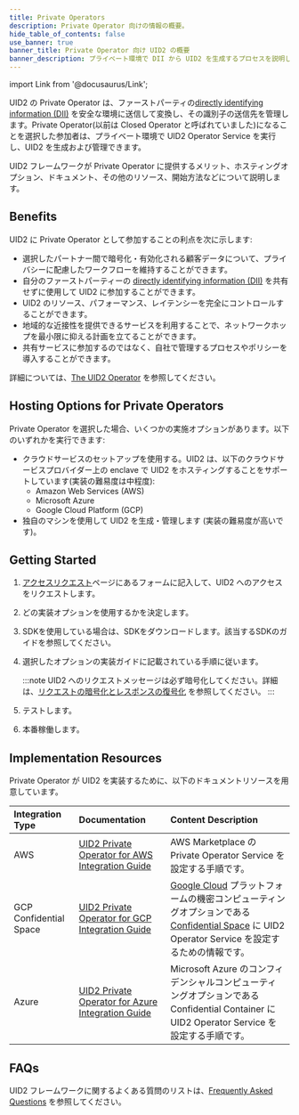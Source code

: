 ```yaml
---
title: Private Operators
description: Private Operator 向けの情報の概要。
hide_table_of_contents: false
use_banner: true
banner_title: Private Operator 向け UID2 の概要
banner_description: プライベート環境で DII から UID2 を生成するプロセスを説明します。
---
```


import Link from '@docusaurus/Link';

UID2 の Private Operator は、ファーストパーティの[directly identifying information (DII)](../ref-info/glossary-uid.md#gl-dii) を安全な環境に送信して変換し、その識別子の送信先を管理します。Private Operator(以前は Closed Operator と呼ばれていました)になることを選択した参加者は、プライベート環境で UID2 Operator Service を実行し、UID2 を生成および管理できます。

UID2 フレームワークが Private Operator に提供するメリット、ホスティングオプション、ドキュメント、その他のリソース、開始方法などについて説明します。

## Benefits

UID2 に Private Operator として参加することの利点を次に示します:
- 選択したパートナー間で暗号化・有効化される顧客データについて、プライバシーに配慮したワークフローを維持することができます。
- 自分のファーストパーティーの [directly identifying information (DII)](../ref-info/glossary-uid.md#gl-dii) を共有せずに使用して UID2 に参加することができます。
- UID2 のリソース、パフォーマンス、レイテンシーを完全にコントロールすることができます。
- 地域的な近接性を提供できるサービスを利用することで、ネットワークホップを最小限に抑える計画を立てることができます。
- 共有サービスに参加するのではなく、自社で管理するプロセスやポリシーを導入することができます。

詳細については、[The UID2 Operator](../ref-info/ref-operators-public-private.md) を参照してください。

## Hosting Options for Private Operators

Private Operator を選択した場合、いくつかの実施オプションがあります。以下のいずれかを実行できます:

- クラウドサービスのセットアップを使用する。UID2 は、以下のクラウドサービスプロバイダー上の <Link href="../ref-info/glossary-uid#gl-enclave">enclave</Link> で UID2 をホスティングすることをサポートしています(実装の難易度は中程度):
  - Amazon Web Services (AWS)
  - Microsoft Azure
  - Google Cloud Platform (GCP)
- 独自のマシンを使用して UID2 を生成・管理します (実装の難易度が高いです)。

## Getting Started

1. [アクセスリクエスト](/request-access)ページにあるフォームに記入して、UID2 へのアクセスをリクエストします。
2. どの実装オプションを使用するかを決定します。
3. SDKを使用している場合は、SDKをダウンロードします。該当するSDKのガイドを参照してください。
4. 選択したオプションの実装ガイドに記載されている手順に従います。

    :::note
    UID2 へのリクエストメッセージは必ず暗号化してください。詳細は、[リクエストの暗号化とレスポンスの復号化](../getting-started/gs-encryption-decryption.md) を参照してください。
    :::
5. テストします。
6. 本番稼働します。

## Implementation Resources

Private Operator が UID2 を実装するために、以下のドキュメントリソースを用意しています。

| Integration Type| Documentation | Content Description |
| :--- | :--- | :--- |
| AWS | [UID2 Private Operator for AWS Integration Guide](../guides/operator-guide-aws-marketplace.md) | AWS Marketplace の Private Operator Service を設定する手順です。 |
| GCP Confidential Space | [UID2 Private Operator for GCP Integration Guide](../guides/operator-private-gcp-confidential-space.md) | [Google Cloud](https://cloud.google.com/docs/overview/) プラットフォームの機密コンピューティングオプションである [Confidential Space](https://cloud.google.com/confidential-computing#confidential-space) に UID2 Operator Service を設定するための情報です。 |
| Azure | [UID2 Private Operator for Azure Integration Guide](../guides/operator-guide-azure-enclave.md) | Microsoft Azure のコンフィデンシャルコンピューティングオプションである Confidential Container に UID2 Operator Service を設定する手順です。 |

## FAQs

UID2 フレームワークに関するよくある質問のリストは、[Frequently Asked Questions](../getting-started/gs-faqs.md) を参照してください。
